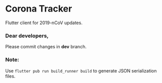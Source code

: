 # Corona Tracker
 Flutter client for 2019-nCoV updates.

### Dear developers,
Please commit changes in **dev** branch.


### Note:
Use  ```flutter pub run build_runner build``` to generate JSON serialization files. 
